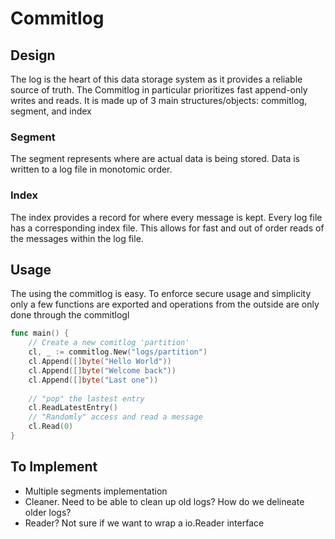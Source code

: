# Commitlog

## Design

The log is the heart of this data storage system as it provides a reliable source of truth. The Commitlog in particular prioritizes fast append-only writes and reads. It is made up of 3 main structures/objects: commitlog, segment, and index

### Segment

The segment represents where are actual data is being stored. Data is written to a log file in monotomic order.

### Index

The index provides a record for where every message is kept. Every log file has a corresponding index file. This allows for fast and out of order reads of the messages within the log file.

## Usage

The using the commitlog is easy. To enforce secure usage and simplicity only a few functions are exported and operations from the outside are only done through the commitlogl

``` go
func main() {
    // Create a new comitlog 'partition'
    cl, _ := commitlog.New("logs/partition")
    cl.Append([]byte("Hello World"))
    cl.Append([]byte("Welcome back"))
    cl.Append([]byte("Last one"))
    
    // "pop" the lastest entry
    cl.ReadLatestEntry()
    // "Randomly" access and read a message
    cl.Read(0)
}

```

## To Implement

- Multiple segments implementation
- Cleaner. Need to be able to clean up old logs? How do we delineate older logs?
- Reader? Not sure if we want to wrap a io.Reader interface

